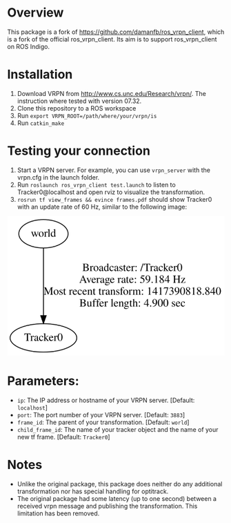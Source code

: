 # Overview

This package is a fork of https://github.com/damanfb/ros_vrpn_client, which is a fork of the official ros_vrpn_client.
Its aim is to support ros_vrpn_client on ROS Indigo.

# Installation

1. Download VRPN from http://www.cs.unc.edu/Research/vrpn/. The instruction where tested with version 07.32.
2. Clone this repository to a ROS workspace
3. Run `export VRPN_ROOT=/path/where/your/vrpn/is`
4. Run `catkin_make`

# Testing your connection

1. Start a VRPN server. For example, you can use `vrpn_server` with the vrpn.cfg in the launch folder.
2. Run `roslaunch ros_vrpn_client test.launch` to listen to Tracker0@localhost and open rviz to visualize the transformation.
3. `rosrun tf view_frames && evince frames.pdf` should show Tracker0 with an update rate of 60 Hz, similar to the following image:

![Output of view_frames](frames.svg)

# Parameters:

* `ip`: The IP address or hostname of your VRPN server. [Default: `localhost`]
* `port`: The port number of your VRPN server. [Default: `3883`]
* `frame_id`: The parent of your transformation. [Default: `world`]
* `child_frame_id`: The name of your tracker object and the name of your new tf frame. [Default: `Tracker0`]

# Notes

* Unlike the original package, this package does neither do any additional transformation nor has special handling for optitrack.
* The original package had some latency (up to one second) between a received vrpn message and publishing the transformation. This limitation has been removed.
